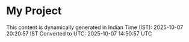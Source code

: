 # My Project

This content is dynamically generated in Indian Time (IST): 2025-10-07 20:20:57 IST
Converted to UTC: 2025-10-07 14:50:57 UTC
